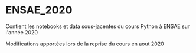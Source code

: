 # ENSAE_2020

Contient les notebooks et data sous-jacentes du cours Python à ENSAE sur l'année 2020 

Modifications apportées lors de la reprise du cours en aout 2020
